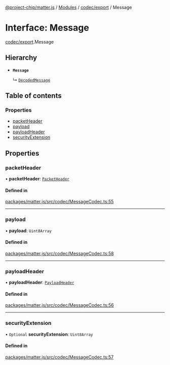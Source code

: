 [@project-chip/matter.js](../README.md) / [Modules](../modules.md) / [codec/export](../modules/codec_export.md) / Message

# Interface: Message

[codec/export](../modules/codec_export.md).Message

## Hierarchy

- **`Message`**

  ↳ [`DecodedMessage`](codec_export.DecodedMessage.md)

## Table of contents

### Properties

- [packetHeader](codec_export.Message.md#packetheader)
- [payload](codec_export.Message.md#payload)
- [payloadHeader](codec_export.Message.md#payloadheader)
- [securityExtension](codec_export.Message.md#securityextension)

## Properties

### packetHeader

• **packetHeader**: [`PacketHeader`](codec_export.PacketHeader.md)

#### Defined in

[packages/matter.js/src/codec/MessageCodec.ts:55](https://github.com/project-chip/matter.js/blob/e87b236f/packages/matter.js/src/codec/MessageCodec.ts#L55)

___

### payload

• **payload**: `Uint8Array`

#### Defined in

[packages/matter.js/src/codec/MessageCodec.ts:58](https://github.com/project-chip/matter.js/blob/e87b236f/packages/matter.js/src/codec/MessageCodec.ts#L58)

___

### payloadHeader

• **payloadHeader**: [`PayloadHeader`](codec_export.PayloadHeader.md)

#### Defined in

[packages/matter.js/src/codec/MessageCodec.ts:56](https://github.com/project-chip/matter.js/blob/e87b236f/packages/matter.js/src/codec/MessageCodec.ts#L56)

___

### securityExtension

• `Optional` **securityExtension**: `Uint8Array`

#### Defined in

[packages/matter.js/src/codec/MessageCodec.ts:57](https://github.com/project-chip/matter.js/blob/e87b236f/packages/matter.js/src/codec/MessageCodec.ts#L57)
